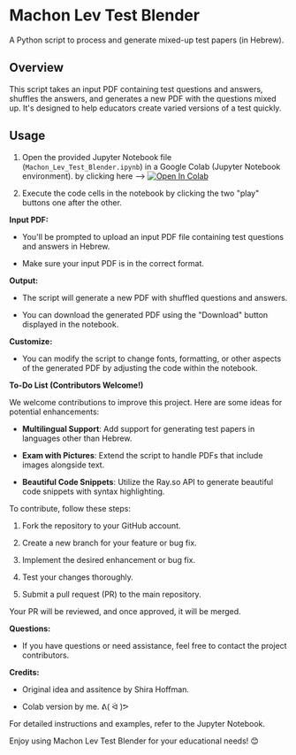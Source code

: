 # Machon Lev Test Blender

A Python script to process and generate mixed-up test papers (in Hebrew).

## Overview

This script takes an input PDF containing test questions and answers, shuffles the answers, and generates a new PDF with the questions mixed up. It's designed to help educators create varied versions of a test quickly.

## Usage

1. Open the provided Jupyter Notebook file (`Machon_Lev_Test_Blender.ipynb`) in a Google Colab (Jupyter Notebook environment).
   by clicking here --> [![Open In Colab](https://user-images.githubusercontent.com/54370274/224839806-8720fb19-9c7d-46a2-8d7c-de3afb39c11f.svg)](https://colab.research.google.com/github/EphraimElgrabli/Machon-Lev-Test-Blender/blob/main/TestMixer.ipynb)

3. Execute the code cells in the notebook by clicking the two "play" buttons one after the other.

**Input PDF:**

- You'll be prompted to upload an input PDF file containing test questions and answers in Hebrew.

- Make sure your input PDF is in the correct format.

**Output:**

- The script will generate a new PDF with shuffled questions and answers.

- You can download the generated PDF using the "Download" button displayed in the notebook.

**Customize:**

- You can modify the script to change fonts, formatting, or other aspects of the generated PDF by adjusting the code within the notebook.

**To-Do List (Contributors Welcome!)**

We welcome contributions to improve this project. Here are some ideas for potential enhancements:

- **Multilingual Support**: Add support for generating test papers in languages other than Hebrew.

- **Exam with Pictures**: Extend the script to handle PDFs that include images alongside text.

- **Beautiful Code Snippets**: Utilize the Ray.so API to generate beautiful code snippets with syntax highlighting.

To contribute, follow these steps:

1. Fork the repository to your GitHub account.

2. Create a new branch for your feature or bug fix.

3. Implement the desired enhancement or bug fix.

4. Test your changes thoroughly.

5. Submit a pull request (PR) to the main repository.

Your PR will be reviewed, and once approved, it will be merged.


**Questions:**

- If you have questions or need assistance, feel free to contact the project contributors.

**Credits:**

- Original idea and assitence by Shira Hoffman.

- Colab version by me. ᕕ( ᐛ )ᕗ

For detailed instructions and examples, refer to the Jupyter Notebook.

Enjoy using Machon Lev Test Blender for your educational needs! 😊

